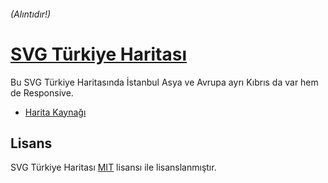 ###### (Alıntıdır!)
# [SVG Türkiye Haritası](http://dnomak.com.tr/svg-turkiye-haritasi/)

Bu SVG Türkiye Haritasında İstanbul Asya ve Avrupa ayrı Kıbrıs da var hem de Responsive.

 - [Harita Kaynağı](https://commons.wikimedia.org/wiki/File:Turkey_provinces_blank_gray.svg)

## Lisans
SVG Türkiye Haritası [MIT](LICENSE) lisansı ile lisanslanmıştır.